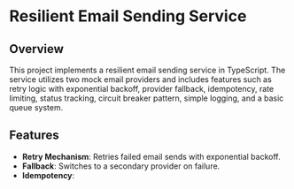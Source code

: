# Resilient Email Sending Service

## Overview
This project implements a resilient email sending service in TypeScript. The service utilizes two mock email providers and includes features such as retry logic with exponential backoff, provider fallback, idempotency, rate limiting, status tracking, circuit breaker pattern, simple logging, and a basic queue system.

## Features
- **Retry Mechanism**: Retries failed email sends with exponential backoff.
- **Fallback**: Switches to a secondary provider on failure.
- **Idempotency**:

